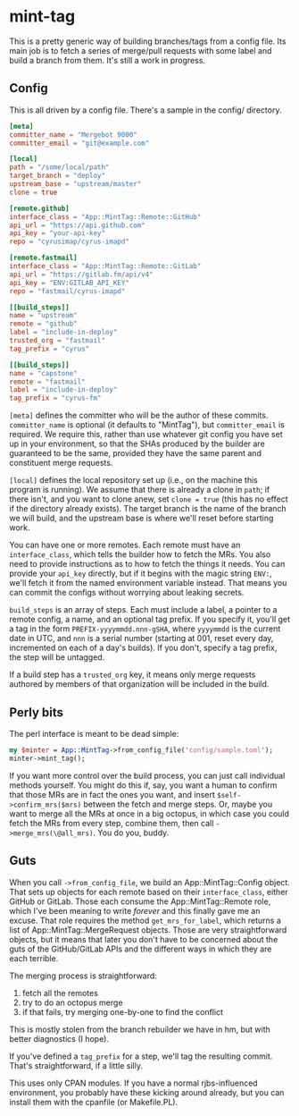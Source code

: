 # mint-tag

This is a pretty generic way of building branches/tags from a config file. Its
main job is to fetch a series of merge/pull requests with some label and build
a branch from them. It's still a work in progress.

## Config

This is all driven by a config file. There's a sample in the config/
directory.

```toml
[meta]
committer_name = "Mergebot 9000"
committer_email = "git@example.com"

[local]
path = "/some/local/path"
target_branch = "deploy"
upstream_base = "upstream/master"
clone = true

[remote.github]
interface_class = "App::MintTag::Remote::GitHub"
api_url = "https://api.github.com"
api_key = "your-api-key"
repo = "cyrusimap/cyrus-imapd"

[remote.fastmail]
interface_class = "App::MintTag::Remote::GitLab"
api_url = "https://gitlab.fm/api/v4"
api_key = "ENV:GITLAB_API_KEY"
repo = "fastmail/cyrus-imapd"

[[build_steps]]
name = "upstream"
remote = "github"
label = "include-in-deploy"
trusted_org = "fastmail"
tag_prefix = "cyrus"

[[build_steps]]
name = "capstone"
remote = "fastmail"
label = "include-in-deploy"
tag_prefix = "cyrus-fm"
```

`[meta]` defines the committer who will be the author of these commits.
`committer_name` is optional (it defaults to "MintTag"), but
`committer_email` is required. We require this, rather than use whatever git
config you have set up in your environment, so that the SHAs produced by the
builder are guaranteed to be the same, provided they have the same parent and
constituent merge requests.

`[local]` defines the local repository set up (i.e., on the machine this
program is running). We assume that there is already a clone in `path`; if
there isn't, and you want to clone anew, set `clone = true` (this has no
effect if the directory already exists). The target branch is the name of the
branch we will build, and the upstream base is where we'll reset before
starting work.

You can have one or more remotes. Each remote must have an `interface_class`,
which tells the builder how to fetch the MRs. You also need to provide
instructions as to how to fetch the things it needs. You can provide your
`api_key` directly, but if it begins with the magic string `ENV:`, we'll fetch
it from the named environment variable instead. That means you can commit the
configs without worrying about leaking secrets.

`build_steps` is an array of steps.  Each must include a label, a pointer to a
remote config, a name, and an optional tag prefix. If you specify it, you'll
get a tag in the form `PREFIX-yyyymmdd.nnn-gSHA`, where `yyyymmdd` is the
current date in UTC, and `nnn` is a serial number (starting at 001, reset every
day, incremented on each of a day's builds).  If you don't, specify a tag
prefix, the step will be untagged.

If a build step has a `trusted_org` key, it means only merge requests authored
by members of that organization will be included in the build.

## Perly bits

The perl interface is meant to be dead simple:

```perl
my $minter = App::MintTag->from_config_file('config/sample.toml');
minter->mint_tag();
```

If you want more control over the build process, you can just call individual
methods yourself. You might do this if, say, you want a human to confirm that
those MRs are in fact the ones you want, and insert `$self->confirm_mrs($mrs)`
between the fetch and merge steps. Or, maybe you want to merge all the MRs at
once in a big octopus, in which case you could fetch the MRs from every
step, combine them, then call `->merge_mrs(\@all_mrs)`. You do you, buddy.

## Guts

When you call `->from_config_file`, we build an App::MintTag::Config object.
That sets up objects for each remote based on their `interface_class`, either
GitHub or GitLab. Those each consume the App::MintTag::Remote role, which I've
been meaning to write _forever_ and this finally gave me an excuse. That role
requires the method `get_mrs_for_label`, which returns a list of
App::MintTag::MergeRequest objects. Those are very straightforward objects, but
it means that later you don't have to be concerned about the guts of the
GitHub/GitLab APIs and the different ways in which they are each terrible.

The merging process is straightforward:

1. fetch all the remotes
2. try to do an octopus merge
3. if that fails, try merging one-by-one to find the conflict

This is mostly stolen from the branch rebuilder we have in hm, but with better
diagnostics (I hope).

If you've defined a `tag_prefix` for a step, we'll tag the resulting commit.
That's straightforward, if a little silly.

This uses only CPAN modules. If you have a normal rjbs-influenced environment,
you probably have these kicking around already, but you can install them with
the cpanfile (or Makefile.PL).
